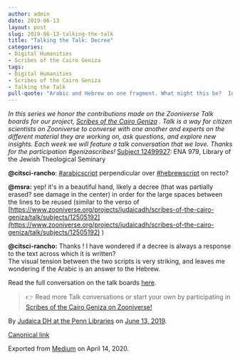 ```yaml
---
author: admin
date: 2019-06-13
layout: post
slug: 2019-06-13-talking-the-talk
title: "Talking the Talk: Decree"
categories:
- Digital Humanities
- Scribes of the Cairo Geniza
tags:
- Digital Humanities
- Scribes of the Cairo Geniza
- Talking the Talk
pull-quote: "Arabic and Hebrew on one fragment. What might this be?  In this series we honor the contributions made on the Zooniverse Talk boards for our project, Scribes of the Cairo Geniza."
---
```


_In this series we honor the contributions made on the Zooniverse Talk boards for our project,_ [_Scribes of the Cairo Geniza_](https://www.zooniverse.org/projects/judaicadh/scribes-of-the-cairo-geniza) _. Talk is a way for citizen scientists on Zooniverse to converse with one another and experts on the different material they are working on, ask questions, and explore new insights. Each week we will feature a talk conversation that we love. Thanks for the participation #genizascribes!_
[Subject 12499927](https://www.zooniverse.org/projects/judaicadh/scribes-of-the-cairo-geniza/talk/subjects/12499927): ENA 979, Library of the Jewish Theological Seminary

**@citsci-rancho**: [#arabicscript](https://www.zooniverse.org/projects/judaicadh/scribes-of-the-cairo-geniza/talk/tags/arabicscript) perpendicular over [#hebrewscript](https://www.zooniverse.org/projects/judaicadh/scribes-of-the-cairo-geniza/talk/tags/hebrewscript) on recto?

**@msra:** yep! it's in a beautiful hand, likely a decree (that was partially erased? see damage in the center) in order for the large spaces between the lines to be reused (similar to the verso of [https://www.zooniverse.org/projects/judaicadh/scribes-of-the-cairo-geniza/talk/subjects/12505192](https://www.zooniverse.org/projects/judaicadh/scribes-of-the-cairo-geniza/talk/subjects/12505192) )

**@citsci-rancho:** Thanks ! I have wondered if a decree is always a response to the text across which it is written?<br>
The visual tension between the two scripts is very striking, and leaves me wondering if the Arabic is an answer to the Hebrew.

Read the full conversation on the talk boards [here](https://www.zooniverse.org/projects/judaicadh/scribes-of-the-cairo-geniza/talk/1029/573790).

> 👉 Read more Talk conversations or start your own by participating in [Scribes of the Cairo Geniza on Zooniverse!](https://www.zooniverse.org/projects/judaicadh/scribes-of-the-cairo-geniza)

By [Judaica DH at the Penn Libraries](https://medium.com/@judaicadh) on [<time>June 13, 2019</time>](https://medium.com/p/8f9d1a661f72).

[Canonical link](https://medium.com/@judaicadh/talking-the-talk-decree-8f9d1a661f72)

Exported from [Medium](https://medium.com) on April 14, 2020.
